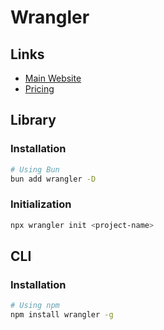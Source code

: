 # Wrangler

<!--
https://github.com/unkeyed/unkey/blob/main/apps/api/wrangler.toml
-->

## Links

- [Main Website](https://developers.cloudflare.com/workers/wrangler)
- [Pricing](https://developers.cloudflare.com/workers/platform/pricing)

<!--
https://cloudflare.com/plans/developer-platform
https://developers.cloudflare.com/browser-rendering/platform/wrangler
-->

## Library

### Installation

```sh
# Using Bun
bun add wrangler -D
```

### Initialization

```sh
npx wrangler init <project-name>
```

<!--
wrangler.toml
-->

## CLI

### Installation

```sh
# Using npm
npm install wrangler -g
```

